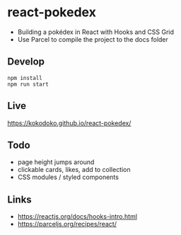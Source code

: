 # react-pokedex

- Building a pokédex in React with Hooks and CSS Grid
- Use Parcel to compile the project to the docs folder

## Develop

```
npm install
npm run start
```

## Live

https://kokodoko.github.io/react-pokedex/

## Todo

- page height jumps around
- clickable cards, likes, add to collection
- CSS modules / styled components

## Links

- https://reactjs.org/docs/hooks-intro.html
- https://parceljs.org/recipes/react/

